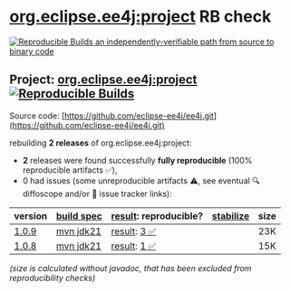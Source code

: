 [org.eclipse.ee4j:project](https://central.sonatype.com/artifact/org.eclipse.ee4j/project/versions) RB check
=======

[![Reproducible Builds](https://reproducible-builds.org/images/logos/rb.svg) an independently-verifiable path from source to binary code](https://reproducible-builds.org/)

## Project: [org.eclipse.ee4j:project](https://central.sonatype.com/artifact/org.eclipse.ee4j/project/versions) [![Reproducible Builds](https://img.shields.io/endpoint?url=https://raw.githubusercontent.com/jvm-repo-rebuild/reproducible-central/master/content/org/eclipse/ee4j/project/badge.json)](https://github.com/jvm-repo-rebuild/reproducible-central/blob/master/content/org/eclipse/ee4j/project/README.md)

Source code: [https://github.com/eclipse-ee4j/ee4j.git](https://github.com/eclipse-ee4j/ee4j.git)

rebuilding **2 releases** of org.eclipse.ee4j:project:
- **2** releases were found successfully **fully reproducible** (100% reproducible artifacts :white_check_mark:),
- 0 had issues (some unreproducible artifacts :warning:, see eventual :mag: diffoscope and/or :memo: issue tracker links):

| version | [build spec](/BUILDSPEC.md) | [result](https://reproducible-builds.org/docs/jvm/): reproducible? | [stabilize](https://github.com/google/oss-rebuild/blob/main/cmd/stabilize/README.md) | size |
| -- | --------- | ------ | ------ | -- |
| [1.0.9](https://central.sonatype.com/artifact/org.eclipse.ee4j/project/1.0.9/pom) | [mvn jdk21](project-1.0.9.buildspec) | [result](project-1.0.9.buildinfo): [3 :white_check_mark: ](project-1.0.9.buildcompare) | | 23K |
| [1.0.8](https://central.sonatype.com/artifact/org.eclipse.ee4j/project/1.0.8/pom) | [mvn jdk21](project-1.0.8.buildspec) | [result](project-1.0.8.buildinfo): [1 :white_check_mark: ](project-1.0.8.buildcompare) | | 15K |

<i>(size is calculated without javadoc, that has been excluded from reproducibility checks)</i>

